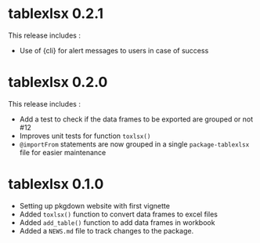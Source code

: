 # tablexlsx 0.2.1

This release includes :

* Use of {cli} for alert messages to users in case of success

# tablexlsx 0.2.0

This release includes :

* Add a test to check if the data frames to be exported are grouped or not #12
* Improves unit tests for function `toxlsx()`
* `@importFrom` statements are now grouped in a single `package-tablexlsx` file
for easier maintenance

# tablexlsx 0.1.0

* Setting up pkgdown website with first vignette
* Added `toxlsx()` function to convert data frames to excel files
* Added `add_table()` function to add data frames in workbook
* Added a `NEWS.md` file to track changes to the package.

